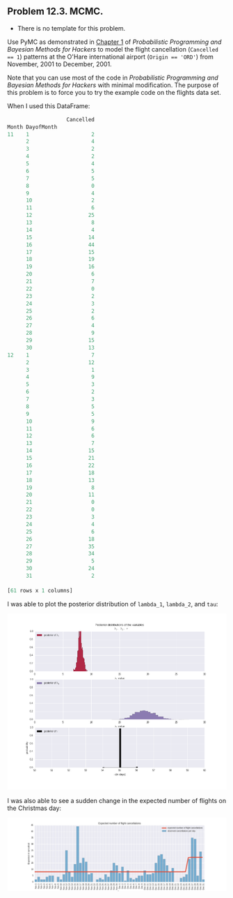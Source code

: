 ## Problem 12.3. MCMC.

- There is no template for this problem.

Use PyMC as demonstrated in
  [Chapter 1](http://nbviewer.ipython.org/github/CamDavidsonPilon/Probabilistic-Programming-and-Bayesian-Methods-for-Hackers/blob/master/Chapter1_Introduction/Chapter1.ipynb)
  of *Probabilistic Programming and Bayesian Methods for Hackers*
  to model the flight cancellation (`Cancelled == 1`) patterns
  at the O'Hare international airport (`Origin == 'ORD'`)
  from November, 2001 to December, 2001.

Note that you can use most of the code in *Probabilistic Programming and
  Bayesian Methods for Hackers* with minimal modification.
  The purpose of this problem is to force you to try the example code
  on the flights data set.

When I used this DataFrame:

```python
                   Cancelled
Month DayofMonth           
11    1                    2
      2                    4
      3                    2
      4                    2
      5                    4
      6                    5
      7                    5
      8                    0
      9                    4
      10                   2
      11                   6
      12                  25
      13                   8
      14                   4
      15                  14
      16                  44
      17                  15
      18                  19
      19                  16
      20                   6
      21                   7
      22                   0
      23                   2
      24                   3
      25                   2
      26                   6
      27                   4
      28                   9
      29                  15
      30                  13
12    1                    7
      2                   12
      3                    1
      4                    9
      5                    3
      6                    2
      7                    3
      8                    5
      9                    5
      10                   9
      11                   6
      12                   6
      13                   7
      14                  15
      15                  21
      16                  22
      17                  18
      18                  13
      19                   8
      20                  11
      21                   0
      22                   0
      23                   3
      24                   4
      25                   6
      26                  18
      27                  35
      28                  34
      29                   5
      30                  24
      31                   2

[61 rows x 1 columns]
```

I was able to plot the posterior distribution of
  `lambda_1`, `lambda_2`, and `tau`:

<img src="images/posterior.png">

I was also able to see a sudden change in the expected
  number of flights on the Christmas day:

<img src="images/expected_cancelled.png">
